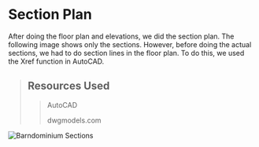 # Section Plan
After doing the floor plan and elevations, we did the section plan. The following image shows only the sections. However, before doing the actual sections, we had to do section lines in the floor plan. To do this, we used the Xref function in AutoCAD. 

> ## Resources Used
>>
>>AutoCAD
>>
>>dwgmodels.com

<img src="https://i.ibb.co/G748gVp/Sections.png" alt="Barndominium Sections">

